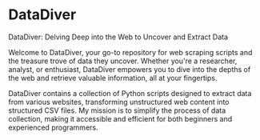 # DataDiver

DataDiver: Delving Deep into the Web to Uncover and Extract Data

Welcome to DataDiver, your go-to repository for web scraping scripts and the treasure trove of data they uncover. Whether you're a researcher, analyst, or enthusiast, DataDiver empowers you to dive into the depths of the web and retrieve valuable information, all at your fingertips. 

DataDiver contains a collection of Python scripts designed to extract data from various websites, transforming unstructured web content into structured CSV files. My mission is to simplify the process of data collection, making it accessible and efficient for both beginners and experienced programmers.
